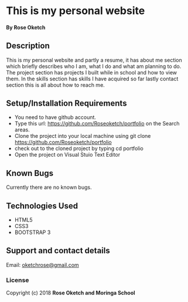 # This is my personal website

#### By **Rose Oketch**

## Description

This is my personal website and partly a resume, it has about me section which briefly describes who I am, what I do and what am planning to do.
The project section has projects I built while in school and how to view them. In the skills section has skills I have acquired so far lastly contact section this is all about how to reach me.

## Setup/Installation Requirements

* You need to have github account.
* Type this url: https://github.com/Roseoketch/portfolio on the Search areas.
* Clone the project into your local machine using git clone https://github.com/Roseoketch/portfolio
* check out to the cloned project by typing cd portfolio
* Open the project on Visual Stuio Text Editor

## Known Bugs
Currently there are no known bugs.

## Technologies Used
* HTML5
* CSS3
* BOOTSTRAP 3

## Support and contact details
Email: oketchrose@gmail.com

### License
Copyright (c) 2018 **Rose Oketch and Moringa School**
